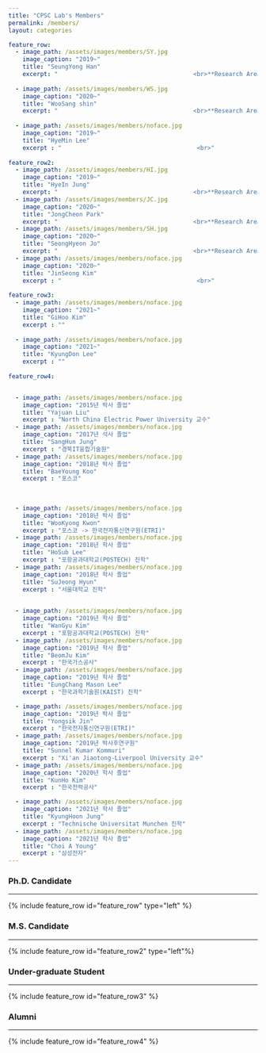 ```yaml
---
title: "CPSC Lab's Members"
permalink: /members/
layout: categories

feature_row:
  - image_path: /assets/images/members/SY.jpg
    image_caption: "2019~"
    title: "SeungYong Han"
    excerpt: "　　　　　　　　　　　　　　　　　　　　　　　<br>**Research Area**<br> - Sampled-data control<br> - Robust control<br> - Visual servoing <br><br> **E-mail** : cpsc.seungyong@gmail.com"
    
  - image_path: /assets/images/members/WS.jpg
    image_caption: "2020~"
    title: "WooSang shin"
    excerpt: "　　　　　　　　　　　　　　　　　　　　　　　<br>**Research Area**<br> - A.I, Deep learning<br> - Machine learning<br> - Computer vision and science <br><br> **E-mail**<br> myshin0512@gmail.com"
    
  - image_path: /assets/images/members/noface.jpg
    image_caption: "2019~"
    title: "HyeMin Lee"
    excerpt : "　　　　　　　　　　　　　　　　　　　　　　　<br>"
    
feature_row2:
  - image_path: /assets/images/members/HI.jpg
    image_caption: "2019~"
    title: "HyeIn Jung"
    excerpt: "　　　　　　　　　　　　　　　　　　　　　　　<br>**Research Area**<br> - robotics <br> - Output feedback Control <br> - 3 DOF hover system <br><br> **E-mail**<br> cpsc.hyein@gmail.com"
  - image_path: /assets/images/members/JC.jpg
    image_caption: "2020~"
    title: "JongCheon Park"
    excerpt: "　　　　　　　　　　　　　　　　　　　　　　　<br>**Research Area**<br> - A.I, Deep learning<br> - Machine learning<br> - Computer vision and science <br><br> **E-mail**<br> cpsc.jongcheon@gmail.com"
  - image_path: /assets/images/members/SH.jpg
    image_caption: "2020~"
    title: "SeongHyeon Jo"
    excerpt: "　　　　　　　　　　　　　　　　　　　　　　　<br>**Research Area**<br> - Machine Learning <br> - Artificial Neural Network <br> - Cyber-Physical systems <br><br> **E-mail**<br>cpsc.seonghyeon@gmail.com"
  - image_path: /assets/images/members/noface.jpg
    image_caption: "2020~"
    title: "JinSeong Kim"
    excerpt : "　　　　　　　　　　　　　　　　　　　　　　　<br>"
    
feature_row3:
  - image_path: /assets/images/members/noface.jpg
    image_caption: "2021~"
    title: "GiHoo Kim"
    excerpt : ""
    
  - image_path: /assets/images/members/noface.jpg
    image_caption: "2021~"
    title: "KyungDon Lee"
    excerpt : ""
    
feature_row4:


  - image_path: /assets/images/members/noface.jpg
    image_caption: "2015년 박사 졸업"
    title: "Yajuan Liu"
    excerpt : "North China Electric Power University 교수"
  - image_path: /assets/images/members/noface.jpg
    image_caption: "2017년 석사 졸업"
    title: "SangHun Jung"
    excerpt : "경북IT융합기술원"
  - image_path: /assets/images/members/noface.jpg
    image_caption: "2018년 박사 졸업"
    title: "BaeYoung Koo"
    excerpt : "포스코"  
    
    
    
  - image_path: /assets/images/members/noface.jpg
    image_caption: "2018년 박사 졸업"
    title: "WooKyong Kwon"
    excerpt : "포스코 -> 한국전자통신연구원(ETRI)"
  - image_path: /assets/images/members/noface.jpg
    image_caption: "2018년 학사 졸업"
    title: "HoSub Lee"
    excerpt : "포항공과대학교(POSTECH) 진학"
  - image_path: /assets/images/members/noface.jpg
    image_caption: "2018년 학사 졸업"
    title: "SuJeong Hyun"
    excerpt : "서울대학교 진학"

    
  - image_path: /assets/images/members/noface.jpg
    image_caption: "2019년 학사 졸업"
    title: "WanGyu Kim"
    excerpt : "포항공과대학교(POSTECH) 진학"
  - image_path: /assets/images/members/noface.jpg
    image_caption: "2019년 학사 졸업"
    title: "BeomJu Kim"
    excerpt : "한국가스공사"
  - image_path: /assets/images/members/noface.jpg
    image_caption: "2019년 학사 졸업"
    title: "EungChang Mason Lee"
    excerpt : "한국과학기술원(KAIST) 진학"

  - image_path: /assets/images/members/noface.jpg
    image_caption: "2019년 박사 졸업"
    title: "Yongsik Jin"
    excerpt : "한국전자통신연구원(ETRI)"
  - image_path: /assets/images/members/noface.jpg
    image_caption: "2019년 박사후연구원"
    title: "Sunnel Kumar Kommuri"
    excerpt : "Xi'an Jiaotong-Liverpool University 교수"
  - image_path: /assets/images/members/noface.jpg
    image_caption: "2020년 학사 졸업"
    title: "KunHo Kim"
    excerpt : "한국전력공사"

  - image_path: /assets/images/members/noface.jpg
    image_caption: "2021년 학사 졸업"
    title: "KyungHoon Jung"
    excerpt : "Technische Universitat Munchen 진학"
  - image_path: /assets/images/members/noface.jpg
    image_caption: "2021년 학사 졸업"
    title: "Choi A Young"
    excerpt : "삼성전자"
---
```


### Ph.D. Candidate
---
{% include feature_row id="feature_row" type="left" %}

### M.S. Candidate
---
{% include feature_row id="feature_row2" type="left"%}

### Under-graduate Student
---
{% include feature_row id="feature_row3" %}

### Alumni
---
{% include feature_row id="feature_row4" %}

